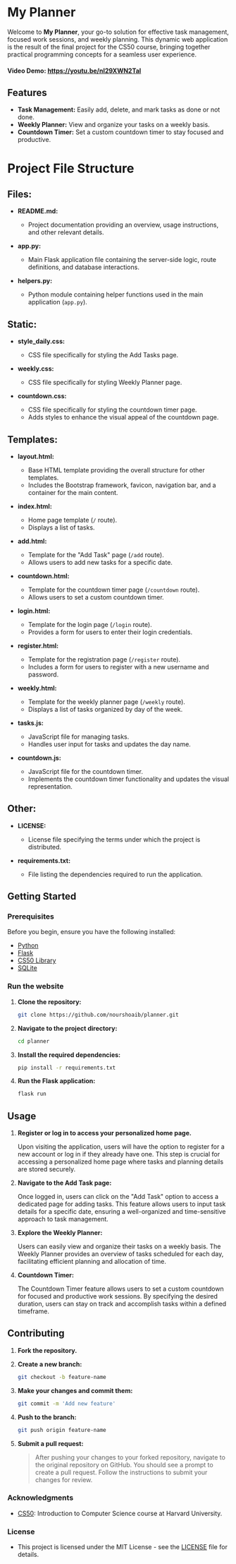 # My Planner

Welcome to **My Planner**, your go-to solution for effective task management, focused work sessions, and weekly planning. This dynamic web application is the result of the final project for the CS50 course, bringing together practical programming concepts for a seamless user experience.

#### Video Demo:  <https://youtu.be/nI29XWN2TaI>

## Features

- **Task Management:** Easily add, delete, and mark tasks as done or not done.
- **Weekly Planner:** View and organize your tasks on a weekly basis.
- **Countdown Timer:** Set a custom countdown timer to stay focused and productive.

# Project File Structure

## Files:

- **README.md:**
  - Project documentation providing an overview, usage instructions, and other relevant details.

- **app.py:**
  - Main Flask application file containing the server-side logic, route definitions, and database interactions.

- **helpers.py:**
  - Python module containing helper functions used in the main application (`app.py`).

## Static:

- **style_daily.css:**
  - CSS file specifically for styling the Add Tasks page.

- **weekly.css:**
  - CSS file specifically for styling Weekly Planner page.

- **countdown.css:**
  - CSS file specifically for styling the countdown timer page.
  - Adds styles to enhance the visual appeal of the countdown page.

## Templates:

- **layout.html:**
  - Base HTML template providing the overall structure for other templates.
  - Includes the Bootstrap framework, favicon, navigation bar, and a container for the main content.

- **index.html:**
  - Home page template (`/` route).
  - Displays a list of tasks.

- **add.html:**
  - Template for the "Add Task" page (`/add` route).
  - Allows users to add new tasks for a specific date.

- **countdown.html:**
  - Template for the countdown timer page (`/countdown` route).
  - Allows users to set a custom countdown timer.

- **login.html:**
  - Template for the login page (`/login` route).
  - Provides a form for users to enter their login credentials.

- **register.html:**
  - Template for the registration page (`/register` route).
  - Includes a form for users to register with a new username and password.

- **weekly.html:**
  - Template for the weekly planner page (`/weekly` route).
  - Displays a list of tasks organized by day of the week.

- **tasks.js:**
  - JavaScript file for managing tasks.
  - Handles user input for tasks and updates the day name.

- **countdown.js:**
  - JavaScript file for the countdown timer.
  - Implements the countdown timer functionality and updates the visual representation.

## Other:

- **LICENSE:**
  - License file specifying the terms under which the project is distributed.

- **requirements.txt:**
  - File listing the dependencies required to run the application.

## Getting Started

### Prerequisites

Before you begin, ensure you have the following installed:

- [Python](https://www.python.org/)
- [Flask](https://flask.palletsprojects.com/)
- [CS50 Library](https://cs50.readthedocs.io/library/python/)
- [SQLite](https://www.sqlite.org/)

### Run the website
1. **Clone the repository:**
   ```bash
   git clone https://github.com/nourshoaib/planner.git

2. **Navigate to the project directory:**
   ```bash
   cd planner

3. **Install the required dependencies:**
   ```bash
   pip install -r requirements.txt

4. **Run the Flask application:**
   ```bash
   flask run

## Usage

1. **Register or log in to access your personalized home page.**

   Upon visiting the application, users will have the option to register for a new account or log in if they already have one. This step is crucial for accessing a personalized home page where tasks and planning details are stored securely.

2. **Navigate to the Add Task page:**

   Once logged in, users can click on the "Add Task" option to access a dedicated page for adding tasks. This feature allows users to input task details for a specific date, ensuring a well-organized and time-sensitive approach to task management.

3. **Explore the Weekly Planner:**

   Users can easily view and organize their tasks on a weekly basis. The Weekly Planner provides an overview of tasks scheduled for each day, facilitating efficient planning and allocation of time.

4. **Countdown Timer:**

   The Countdown Timer feature allows users to set a custom countdown for focused and productive work sessions. By specifying the desired duration, users can stay on track and accomplish tasks within a defined timeframe.

## Contributing

1. **Fork the repository.**

3. **Create a new branch:**
   ```bash
   git checkout -b feature-name
4. **Make your changes and commit them:**
   ```bash
   git commit -m 'Add new feature'

5. **Push to the branch:**
   ```bash
   git push origin feature-name

6. **Submit a pull request:**
   >After pushing your changes to your forked repository, navigate to the original repository on GitHub. You should see a prompt to create a pull request. Follow the instructions to submit your changes for review.

### Acknowledgments
- [CS50](https://cs50.harvard.edu/): Introduction to Computer Science course at Harvard University.

### License
- This project is licensed under the MIT License - see the [LICENSE](LICENSE) file for details.
